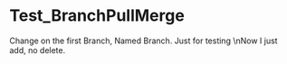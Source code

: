 # Test_BranchPullMerge
Change on the first Branch, Named Branch.
Just for testing
    \nNow I just add, no delete. 
    
